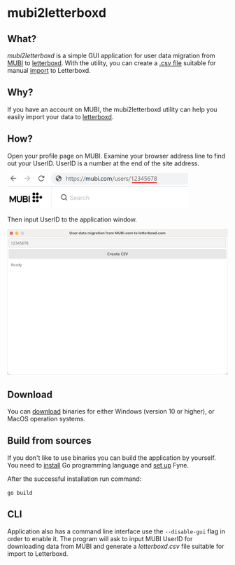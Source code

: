 # mubi2letterboxd

## What?
_mubi2letterboxd_ is a simple GUI application for user data migration from [MUBI](https://mubi.com) to [letterboxd](https://letterboxd.com). With the utility, you can create a [.csv file](https://letterboxd.com/about/importing-data/) suitable for manual [import](https://letterboxd.com/import/) to Letterboxd.

## Why?
If you have an account on MUBI, the mubi2letterboxd utility can help you easily import your data to [letterboxd](https://letterboxd.com). 

## How?
Open your profile page on MUBI. Examine your browser address line to find out your UserID. UserID is a number at the end of the site address.


![How to find UserID](images/userid_url.png "How to find UserID")

Then input UserID to the application window.

![Application window](images/window.png "Application window")

## Download

You can [download](https://github.com/hextriclosan/mubi2letterboxd/releases/tag/v2.0.0) binaries for either Windows (version 10 or higher), or MacOS operation systems.

## Build from sources
If you don't like to use binaries you can build the application by yourself.
You need to [install](https://golang.org/doc/install) Go programming language and [set up](https://developer.fyne.io/started/) Fyne.

After the successful installation run command:

`go build`

## CLI
Application also has a command line interface use the `--disable-gui` flag in order to enable it.
The program will ask to input MUBI UserID for downloading data from MUBI and generate a _letterboxd.csv_ file suitable for import to Letterboxd.

